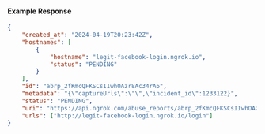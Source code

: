 <!-- Code generated for API Clients. DO NOT EDIT. -->

#### Example Response

```json
{
	"created_at": "2024-04-19T20:23:42Z",
	"hostnames": [
		{
			"hostname": "legit-facebook-login.ngrok.io",
			"status": "PENDING"
		}
	],
	"id": "abrp_2fKmcQFKSCsIIwhOAzr8Ac34rA6",
	"metadata": "{\"captureUrls\":\"\",\"incident_id\":1233122}",
	"status": "PENDING",
	"uri": "https://api.ngrok.com/abuse_reports/abrp_2fKmcQFKSCsIIwhOAzr8Ac34rA6",
	"urls": ["http://legit-facebook-login.ngrok.io/login"]
}
```
